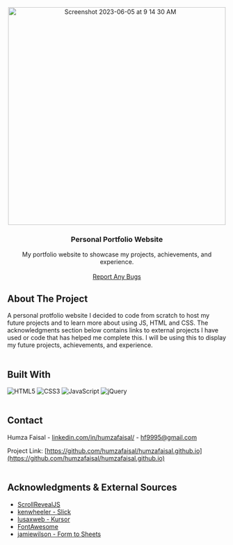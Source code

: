 <div align="center"><img width="500" alt="Screenshot 2023-06-05 at 9 14 30 AM" src="https://github.com/humzafaisal/humzafaisal.github.io/assets/134899992/77428369-69c5-45d2-a506-78a5175b56b1"></div>

<h3 align="center">Personal Portfolio Website</h3>

<p align="center">
    My portfolio website to showcase my projects, achievements, and experience.
  <br />
  <br />
  <a href="https://github.com/github_username/repo_name/issues">Report Any Bugs</a>
</p>

## About The Project

A personal protfolio website I decided to code from scratch to host my future projects and to learn more about using JS, HTML and CSS. The acknowledgments section below contains links to external projects I have used or code that has helped me complete this. I will be using this to display my future projects, achievements, and experience.
<br/>
<br/>

## Built With
![HTML5](https://img.shields.io/badge/html5-%23E34F26.svg?style=for-the-badge&logo=html5&logoColor=white)
![CSS3](https://img.shields.io/badge/css3-%231572B6.svg?style=for-the-badge&logo=css3&logoColor=white)
![JavaScript](https://img.shields.io/badge/javascript-%23323330.svg?style=for-the-badge&logo=javascript&logoColor=%23F7DF1E)
![jQuery](https://img.shields.io/badge/jquery-%230769AD.svg?style=for-the-badge&logo=jquery&logoColor=white)
<br/>
<br/>

## Contact

Humza Faisal - [linkedin.com/in/humzafaisal/](https://www.linkedin.com/in/humzafaisal/) - [hf9995@gmail.com](mailto:hf9995@gmail.com)

Project Link: [https://github.com/humzafaisal/humzafaisal.github.io](https://github.com/humzafaisal/humzafaisal.github.io)
<br/>
<br/>

## Acknowledgments & External Sources

* [ScrollRevealJS](https://scrollrevealjs.org/)
* [kenwheeler - Slick](https://kenwheeler.github.io/slick/)
* [lusaxweb - Kursor](https://lusaxweb.github.io/Kursor/)
* [FontAwesome](https://fontawesome.com/)
* [jamiewilson - Form to Sheets](https://github.com/jamiewilson/form-to-google-sheets)
